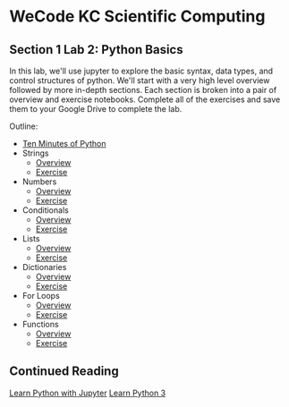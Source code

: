 # WeCode KC Scientific Computing
## Section 1 Lab 2: Python Basics

In this lab, we'll use jupyter to explore the basic syntax, data types, and control structures of python.
We'll start with a very high level overview followed by more in-depth sections. Each section is broken into
a pair of overview and exercise notebooks. Complete all of the exercises and save them to your Google Drive
to complete the lab.

Outline:
- [Ten Minutes of Python](00-ten-minutes-of-python.ipynb)
- Strings
  - [Overview](01-strings\overview.ipynb)
  - [Exercise](01-strings\exercise.ipynb)
- Numbers
  - [Overview](02-numbers\overview.ipynb)
  - [Exercise](02-numbers\exercise.ipynb)
- Conditionals
  - [Overview](03-conditionals\overview.ipynb)
  - [Exercise](03-conditionals\exercise.ipynb)
- Lists
  - [Overview](04-lists\overview.ipynb)
  - [Exercise](04-lists\exercise.ipynb)
- Dictionaries
  - [Overview](05-dictionaries\overview.ipynb)
  - [Exercise](05-dictionaries\exercise.ipynb)
- For Loops
  - [Overview](06-for-loops\overview.ipynb)
  - [Exercise](06-for-loops\exercise.ipynb)
- Functions
  - [Overview](07-functions\overview.ipynb)
  - [Exercise](07-functions\exercise.ipynb)


## Continued Reading
[Learn Python with Jupyter](https://learnpythonwithjupyter.com/)
[Learn Python 3](https://github.com/jerry-git/learn-python3#beginner)
